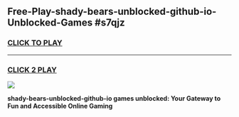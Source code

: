 
## Free-Play-shady-bears-unblocked-github-io-Unblocked-Games #s7qjz
<h3>
<a href="https://news.freeplayer.one?title=shady-bears-unblocked-github-io&ref=8M">CLICK TO PLAY</a></h3>
<hr>

<h3>
<a href="https://news.freeplayer.one?title=shady-bears-unblocked-github-io&ref=8M">CLICK 2 PLAY</a>
  
</h3>

<a href="https://news.freeplayer.one?title=shady-bears-unblocked-github-io&ref=8M"><img src="https://clearcache.store/games.png"></a>


**shady-bears-unblocked-github-io games unblocked: Your Gateway to Fun and Accessible Online Gaming**
